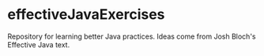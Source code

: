 # effectiveJavaExercises
Repository for learning better Java practices. Ideas come from Josh Bloch's Effective Java text.
